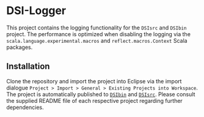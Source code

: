 # DSI-Logger

This project contains the logging functionality for the `DSIsrc` and `DSIbin` project. The performance is optimized when disabling the logging via the `scala.language.experimental.macros` and `reflect.macros.Context` Scala packages.

## Installation
Clone the repository and import the project into Eclipse via the import dialogue `Project > Import > General > Existing Projects into Workspace`. The project is automatically published to [`DSIbin`](https://github.com/uniba-swt/DSIbin) and [`DSIsrc`](https://github.com/uniba-swt/DSIsrc). Please consult the supplied README file of each respective project regarding further dependencies.

